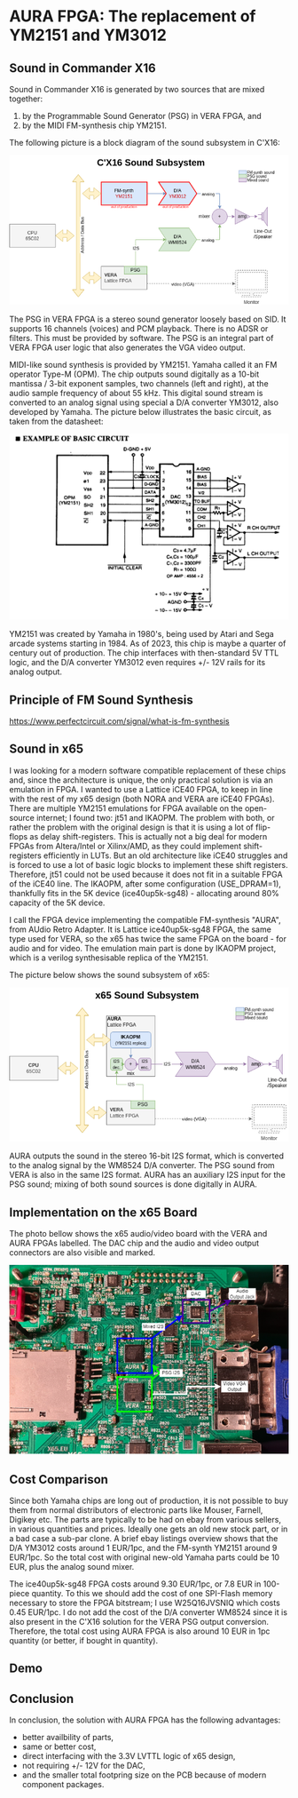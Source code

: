 AURA FPGA: The replacement of YM2151 and YM3012
===============================================

Sound in Commander X16
-----------------------

Sound in Commander X16 is generated by two sources that are mixed together:

  1) by the Programmable Sound Generator (PSG) in VERA FPGA, and
  2) by the MIDI FM-synthesis chip YM2151. 

The following picture is a block diagram of the sound subsystem in C'X16:

![Block Diagram of Sound Generator in C'X16](pic/cx16-sound.drawio.png)

The PSG in VERA FPGA is a stereo sound generator loosely based on SID. It supports 16 channels (voices) and PCM playback.
There is no ADSR or filters. This must be provided by software.
The PSG is an integral part of VERA FPGA user logic that also generates the VGA video output.

MIDI-like sound synthesis is provided by YM2151. Yamaha called it an FM operator Type-M (OPM).
The chip outputs sound digitally as a 10-bit mantissa / 3-bit exponent samples, two channels (left and right),
at the audio sample frequency of about 55 kHz. This digital sound stream is converted to an analog signal 
using special a D/A converter YM3012, also developed by Yamaha.
The picture below illustrates the basic circuit, as taken from the datasheet:

![Example of Basic Circuit ym2151+ym3012](pic/example-ym2151-ym3012.png)

YM2151 was created by Yamaha in 1980's, being used by Atari and Sega arcade systems starting in 1984.
As of 2023, this chip is maybe a quarter of century out of production.
The chip interfaces with then-standard 5V TTL logic, and the D/A converter YM3012 even requires +/- 12V rails for its analog output.


Principle of FM Sound Synthesis
-------------------------------

https://www.perfectcircuit.com/signal/what-is-fm-synthesis


Sound in x65
------------

I was looking for a modern software compatible replacement of these chips and, since the architecture is unique, 
the only practical solution is via an emulation in FPGA. I wanted to use a Lattice iCE40 FPGA, to keep in line with the rest
of my x65 design (both NORA and VERA are iCE40 FPGAs). 
There are multiple YM2151 emulations for FPGA available on the open-source internet; I found two: jt51 and IKAOPM.
The problem with both, or rather the problem with the original design is that it is using a lot of flip-flops as delay shift-registers.
This is actually not a big deal for modern FPGAs from Altera/Intel or Xilinx/AMD, as they could implement shift-registers efficiently in LUTs.
But an old architecture like iCE40 struggles and is forced to use a lot of basic logic blocks to implement these shift registers.
Therefore, jt51 could not be used because it does not fit in a suitable FPGA of the iCE40 line.
The IKAOPM, after some configuration (USE_DPRAM=1), thankfully fits in the 5K device (ice40up5k-sg48) - allocating around 80% capacity of the 5K device.

I call the FPGA device implementing the compatible FM-synthesis "AURA", from AUdio Retro Adapter.
It is Lattice ice40up5k-sg48 FPGA, the same type used for VERA, so the x65 has twice the same FPGA on the board - for audio and for video.
The emulation main part is done by IKAOPM project, which is a verilog synthesisable replica of the YM2151.

The picture below shows the sound subsystem of x65:

![x65 Sound Subsystem](pic/x65-sound.drawio.png)

AURA outputs the sound in the stereo 16-bit I2S format, which is converted to the analog signal by the WM8524 D/A converter.
The PSG sound from VERA is also in the same I2S format. AURA has an auxiliary I2S input for the PSG sound; mixing of both sound sources
is done digitally in AURA.


Implementation on the x65 Board
-------------------------------

The photo bellow shows the x65 audio/video board with the VERA and AURA FPGAs labelled. The DAC chip and the audio and video output connectors
are also visible and marked.

![Photo of x65 PCB with VERA, AURA and DAC chips labelled](pic/aura-on-x65-pcb-labelled.drawio.png)



Cost Comparison
---------------

Since both Yamaha chips are long out of production, it is not possible to buy them from normal distributors of electronic parts 
like Mouser, Farnell, Digikey etc. The parts are typically to be had on ebay from various sellers, in various quantities and prices.
Ideally one gets an old new stock part, or in a bad case a sub-par clone.
A brief ebay listings overview shows that the D/A YM3012 costs around 1 EUR/1pc, and the FM-synth YM2151 around 9 EUR/1pc. 
So the total cost with original new-old Yamaha parts could be 10 EUR, plus the analog sound mixer.

The ice40up5k-sg48 FPGA costs around 9.30 EUR/1pc, or 7.8 EUR in 100-piece quantity. To this we should add the cost of one SPI-Flash
memory necessary to store the FPGA bitstream; I use W25Q16JVSNIQ which costs 0.45 EUR/1pc. 
I do not add the cost of the D/A converter WM8524 since it is also present in the C'X16 solution for the VERA PSG output conversion.
Therefore, the total cost using AURA FPGA is also around 10 EUR in 1pc quantity (or better, if bought in quantity).


Demo
----



Conclusion
----------

In conclusion, the solution with AURA FPGA has the following advantages:

* better availbility of parts, 
* same or better cost, 
* direct interfacing with the 3.3V LVTTL logic of x65 design, 
* not requiring +/- 12V for the DAC, 
* and the smaller total footpring size on the PCB because of modern component packages.
